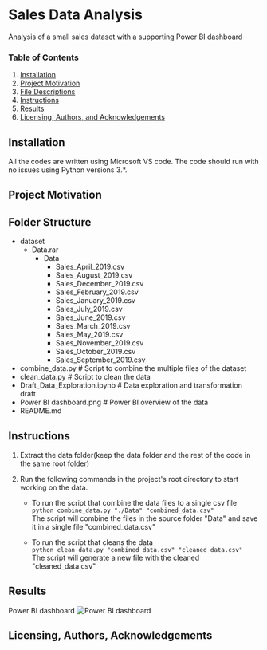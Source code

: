# Sales Data Analysis

Analysis of a small sales dataset with a supporting Power BI dashboard


### Table of Contents

1. [Installation](#installation)
2. [Project Motivation](#motivation)
3. [File Descriptions](#files)
4. [Instructions](#instructions)
5. [Results](#results)
6. [Licensing, Authors, and Acknowledgements](#licensing)

## Installation <a name="installation"></a>

All the codes are written using Microsoft VS code. The code should run with no issues using Python versions 3.*.

## Project Motivation<a name="motivation"></a>


## Folder Structure<a name="files"></a>

- dataset
     - Data.rar
          - Data
            - Sales_April_2019.csv
            - Sales_August_2019.csv
            - Sales_December_2019.csv
            - Sales_February_2019.csv
            - Sales_January_2019.csv
            - Sales_July_2019.csv
            - Sales_June_2019.csv
            - Sales_March_2019.csv
            - Sales_May_2019.csv
            - Sales_November_2019.csv
            - Sales_October_2019.csv
            - Sales_September_2019.csv  
- combine_data.py # Script to combine the multiple files of the dataset
- clean_data.py # Script to clean the data
- Draft_Data_Exploration.ipynb # Data exploration and transformation draft
- Power BI dashboard.png # Power BI overview of the data
- README.md


## Instructions<a name="instructions"></a>

1. Extract the data folder(keep the data folder and the rest of the code in the same root folder)
2. Run the following commands in the project's root directory to start working on the data.

    - To run the script that combine the data files to a single csv file   
        `python combine_data.py "./Data" "combined_data.csv"`    
    The script will combine the files in the source folder "Data" and save it in a single file "combined_data.csv"
    
    - To run the script that cleans the data      
        `python clean_data.py "combined_data.csv" "cleaned_data.csv"`  
    The script will generate a new file with the cleaned "cleaned_data.csv" 


## Results<a name="results"></a>

Power BI dashboard
![Power BI dashboard](https://user-images.githubusercontent.com/23463800/187726898-bd01c66b-ec59-4e57-97e1-a588015232d0.png)



## Licensing, Authors, Acknowledgements<a name="licensing"></a>


